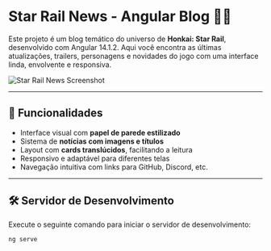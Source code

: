 # Star Rail News - Angular Blog 🚀🌌

Este projeto é um blog temático do universo de **Honkai: Star Rail**, desenvolvido com Angular 14.1.2. Aqui você encontra as últimas atualizações, trailers, personagens e novidades do jogo com uma interface linda, envolvente e responsiva.

![[Star Rail News Screenshot](src/assets/screenshot.png)](https://64.media.tumblr.com/47a28633a6b1a5be4dee762eeba993c2/ea215525f05066d4-2d/s2048x3072/6125114489df85644feecebf132c3e3fa09e7050.png)

---

## 🌠 Funcionalidades

- Interface visual com **papel de parede estilizado**
- Sistema de **notícias com imagens e títulos**
- Layout com **cards translúcidos**, facilitando a leitura
- Responsivo e adaptável para diferentes telas
- Navegação intuitiva com links para GitHub, Discord, etc.

---

## 🛠️ Servidor de Desenvolvimento

Execute o seguinte comando para iniciar o servidor de desenvolvimento:

```bash
ng serve
